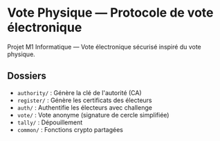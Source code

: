 # Vote Physique — Protocole de vote électronique

Projet M1 Informatique — Vote électronique sécurisé inspiré du vote physique.

## Dossiers
- `authority/` : Génère la clé de l'autorité (CA)
- `register/` : Génère les certificats des électeurs
- `auth/` : Authentifie les électeurs avec challenge
- `vote/` : Vote anonyme (signature de cercle simplifiée)
- `tally/` : Dépouillement
- `common/` : Fonctions crypto partagées
